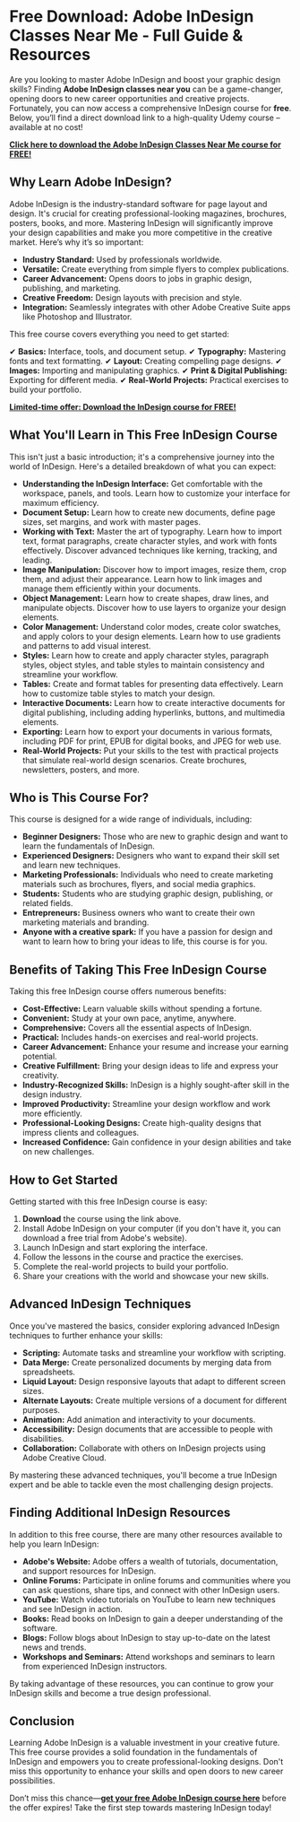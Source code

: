 # Free Download: Adobe InDesign Classes Near Me - Full Guide & Resources

Are you looking to master Adobe InDesign and boost your graphic design skills? Finding **Adobe InDesign classes near you** can be a game-changer, opening doors to new career opportunities and creative projects. Fortunately, you can now access a comprehensive InDesign course for **free**. Below, you’ll find a direct download link to a high-quality Udemy course – available at no cost!

[**Click here to download the Adobe InDesign Classes Near Me course for FREE!**](https://udemywork.com/adobe-indesign-classes-near-me)

## Why Learn Adobe InDesign?

Adobe InDesign is the industry-standard software for page layout and design. It's crucial for creating professional-looking magazines, brochures, posters, books, and more. Mastering InDesign will significantly improve your design capabilities and make you more competitive in the creative market. Here’s why it’s so important:

*   **Industry Standard:** Used by professionals worldwide.
*   **Versatile:** Create everything from simple flyers to complex publications.
*   **Career Advancement:** Opens doors to jobs in graphic design, publishing, and marketing.
*   **Creative Freedom:** Design layouts with precision and style.
*   **Integration:** Seamlessly integrates with other Adobe Creative Suite apps like Photoshop and Illustrator.

This free course covers everything you need to get started:

✔ **Basics:** Interface, tools, and document setup.
✔ **Typography:** Mastering fonts and text formatting.
✔ **Layout:** Creating compelling page designs.
✔ **Images:** Importing and manipulating graphics.
✔ **Print & Digital Publishing:** Exporting for different media.
✔ **Real-World Projects:** Practical exercises to build your portfolio.

[**Limited-time offer: Download the InDesign course for FREE!**](https://udemywork.com/adobe-indesign-classes-near-me)

## What You'll Learn in This Free InDesign Course

This isn't just a basic introduction; it's a comprehensive journey into the world of InDesign. Here's a detailed breakdown of what you can expect:

*   **Understanding the InDesign Interface:** Get comfortable with the workspace, panels, and tools. Learn how to customize your interface for maximum efficiency.
*   **Document Setup:** Learn how to create new documents, define page sizes, set margins, and work with master pages.
*   **Working with Text:** Master the art of typography. Learn how to import text, format paragraphs, create character styles, and work with fonts effectively. Discover advanced techniques like kerning, tracking, and leading.
*   **Image Manipulation:** Discover how to import images, resize them, crop them, and adjust their appearance. Learn how to link images and manage them efficiently within your documents.
*   **Object Management:** Learn how to create shapes, draw lines, and manipulate objects. Discover how to use layers to organize your design elements.
*   **Color Management:** Understand color modes, create color swatches, and apply colors to your design elements. Learn how to use gradients and patterns to add visual interest.
*   **Styles:** Learn how to create and apply character styles, paragraph styles, object styles, and table styles to maintain consistency and streamline your workflow.
*   **Tables:** Create and format tables for presenting data effectively. Learn how to customize table styles to match your design.
*   **Interactive Documents:** Learn how to create interactive documents for digital publishing, including adding hyperlinks, buttons, and multimedia elements.
*   **Exporting:** Learn how to export your documents in various formats, including PDF for print, EPUB for digital books, and JPEG for web use.
*   **Real-World Projects:** Put your skills to the test with practical projects that simulate real-world design scenarios. Create brochures, newsletters, posters, and more.

## Who is This Course For?

This course is designed for a wide range of individuals, including:

*   **Beginner Designers:** Those who are new to graphic design and want to learn the fundamentals of InDesign.
*   **Experienced Designers:** Designers who want to expand their skill set and learn new techniques.
*   **Marketing Professionals:** Individuals who need to create marketing materials such as brochures, flyers, and social media graphics.
*   **Students:** Students who are studying graphic design, publishing, or related fields.
*   **Entrepreneurs:** Business owners who want to create their own marketing materials and branding.
*   **Anyone with a creative spark:** If you have a passion for design and want to learn how to bring your ideas to life, this course is for you.

## Benefits of Taking This Free InDesign Course

Taking this free InDesign course offers numerous benefits:

*   **Cost-Effective:** Learn valuable skills without spending a fortune.
*   **Convenient:** Study at your own pace, anytime, anywhere.
*   **Comprehensive:** Covers all the essential aspects of InDesign.
*   **Practical:** Includes hands-on exercises and real-world projects.
*   **Career Advancement:** Enhance your resume and increase your earning potential.
*   **Creative Fulfillment:** Bring your design ideas to life and express your creativity.
*   **Industry-Recognized Skills:** InDesign is a highly sought-after skill in the design industry.
*   **Improved Productivity:** Streamline your design workflow and work more efficiently.
*   **Professional-Looking Designs:** Create high-quality designs that impress clients and colleagues.
*   **Increased Confidence:** Gain confidence in your design abilities and take on new challenges.

## How to Get Started

Getting started with this free InDesign course is easy:

1.  **Download** the course using the link above.
2.  Install Adobe InDesign on your computer (if you don't have it, you can download a free trial from Adobe's website).
3.  Launch InDesign and start exploring the interface.
4.  Follow the lessons in the course and practice the exercises.
5.  Complete the real-world projects to build your portfolio.
6.  Share your creations with the world and showcase your new skills.

## Advanced InDesign Techniques

Once you've mastered the basics, consider exploring advanced InDesign techniques to further enhance your skills:

*   **Scripting:** Automate tasks and streamline your workflow with scripting.
*   **Data Merge:** Create personalized documents by merging data from spreadsheets.
*   **Liquid Layout:** Design responsive layouts that adapt to different screen sizes.
*   **Alternate Layouts:** Create multiple versions of a document for different purposes.
*   **Animation:** Add animation and interactivity to your documents.
*   **Accessibility:** Design documents that are accessible to people with disabilities.
*   **Collaboration:** Collaborate with others on InDesign projects using Adobe Creative Cloud.

By mastering these advanced techniques, you'll become a true InDesign expert and be able to tackle even the most challenging design projects.

## Finding Additional InDesign Resources

In addition to this free course, there are many other resources available to help you learn InDesign:

*   **Adobe's Website:** Adobe offers a wealth of tutorials, documentation, and support resources for InDesign.
*   **Online Forums:** Participate in online forums and communities where you can ask questions, share tips, and connect with other InDesign users.
*   **YouTube:** Watch video tutorials on YouTube to learn new techniques and see InDesign in action.
*   **Books:** Read books on InDesign to gain a deeper understanding of the software.
*   **Blogs:** Follow blogs about InDesign to stay up-to-date on the latest news and trends.
*   **Workshops and Seminars:** Attend workshops and seminars to learn from experienced InDesign instructors.

By taking advantage of these resources, you can continue to grow your InDesign skills and become a true design professional.

## Conclusion

Learning Adobe InDesign is a valuable investment in your creative future. This free course provides a solid foundation in the fundamentals of InDesign and empowers you to create professional-looking designs. Don't miss this opportunity to enhance your skills and open doors to new career possibilities.

Don’t miss this chance—**[get your free Adobe InDesign course here](https://udemywork.com/adobe-indesign-classes-near-me)** before the offer expires! Take the first step towards mastering InDesign today!
